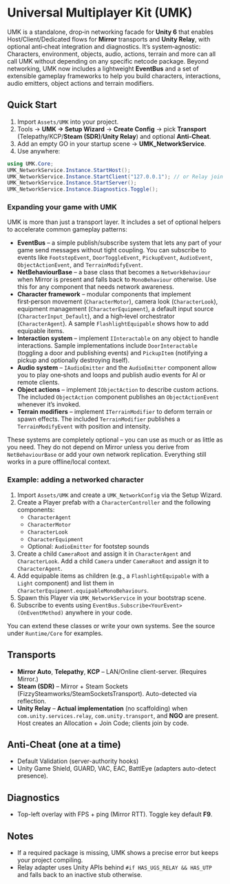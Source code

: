 
# Universal Multiplayer Kit (UMK)

UMK is a standalone, drop‑in networking facade for **Unity 6** that enables Host/Client/Dedicated flows for **Mirror** transports and **Unity Relay**, with optional anti‑cheat integration and diagnostics. It’s system‑agnostic: Characters, environment, objects, audio, actions, terrain and more can all call UMK without depending on any specific netcode package. Beyond networking, UMK now includes a lightweight **EventBus** and a set of extensible gameplay frameworks to help you build characters, interactions, audio emitters, object actions and terrain modifiers.

## Quick Start
1. Import `Assets/UMK` into your project.
2. Tools → **UMK → Setup Wizard** → **Create Config** → pick **Transport** (Telepathy/KCP/**Steam (SDR)**/**Unity Relay**) and optional **Anti-Cheat**.
3. Add an empty GO in your startup scene → **UMK_NetworkService**.
4. Use anywhere:
```csharp
using UMK.Core;
UMK_NetworkService.Instance.StartHost();
UMK_NetworkService.Instance.StartClient("127.0.0.1"); // or Relay join code
UMK_NetworkService.Instance.StartServer();
UMK_NetworkService.Instance.Diagnostics.Toggle();
```

### Expanding your game with UMK

UMK is more than just a transport layer. It includes a set of optional helpers to accelerate common gameplay patterns:

* **EventBus** – a simple publish/subscribe system that lets any part of your game send messages without tight coupling. You can subscribe to events like `FootstepEvent`, `DoorToggleEvent`, `PickupEvent`, `AudioEvent`, `ObjectActionEvent`, and `TerrainModifyEvent`.
* **NetBehaviourBase** – a base class that becomes a `NetworkBehaviour` when Mirror is present and falls back to `MonoBehaviour` otherwise. Use this for any component that needs network awareness.
* **Character framework** – modular components that implement first‑person movement (`CharacterMotor`), camera look (`CharacterLook`), equipment management (`CharacterEquipment`), a default input source (`CharacterInput_Default`), and a high‑level orchestrator (`CharacterAgent`). A sample `FlashlightEquipable` shows how to add equipable items.
* **Interaction system** – implement `IInteractable` on any object to handle interactions. Sample implementations include `DoorInteractable` (toggling a door and publishing events) and `PickupItem` (notifying a pickup and optionally destroying itself).
* **Audio system** – `IAudioEmitter` and the `AudioEmitter` component allow you to play one‑shots and loops and publish audio events for AI or remote clients.
* **Object actions** – implement `IObjectAction` to describe custom actions. The included `ObjectAction` component publishes an `ObjectActionEvent` whenever it’s invoked.
* **Terrain modifiers** – implement `ITerrainModifier` to deform terrain or spawn effects. The included `TerrainModifier` publishes a `TerrainModifyEvent` with position and intensity.

These systems are completely optional – you can use as much or as little as you need. They do not depend on Mirror unless you derive from `NetBehaviourBase` or add your own network replication. Everything still works in a pure offline/local context.

### Example: adding a networked character

1. Import `Assets/UMK` and create a `UMK_NetworkConfig` via the Setup Wizard.
2. Create a Player prefab with a `CharacterController` and the following components:
   - `CharacterAgent`
   - `CharacterMotor`
   - `CharacterLook`
   - `CharacterEquipment`
   - Optional: `AudioEmitter` for footstep sounds
3. Create a child `CameraRoot` and assign it in `CharacterAgent` and `CharacterLook`. Add a child `Camera` under `CameraRoot` and assign it to `CharacterAgent`.
4. Add equipable items as children (e.g., a `FlashlightEquipable` with a `Light` component) and list them in `CharacterEquipment.equipableMonoBehaviours`.
5. Spawn this Player via `UMK_NetworkService` in your bootstrap scene.
6. Subscribe to events using `EventBus.Subscribe<YourEvent>(OnEventMethod)` anywhere in your code.

You can extend these classes or write your own systems. See the source under `Runtime/Core` for examples.

## Transports
- **Mirror Auto**, **Telepathy**, **KCP** – LAN/Online client-server. (Requires Mirror.)
- **Steam (SDR)** – Mirror + Steam Sockets (FizzySteamworks/SteamSocketsTransport). Auto-detected via reflection.
- **Unity Relay** – **Actual implementation** (no scaffolding) when `com.unity.services.relay`, `com.unity.transport`, and **NGO** are present. Host creates an Allocation + Join Code; clients join by code.

## Anti-Cheat (one at a time)
- Default Validation (server-authority hooks)
- Unity Game Shield, GUARD, VAC, EAC, BattlEye (adapters auto-detect presence).

## Diagnostics
- Top-left overlay with FPS + ping (Mirror RTT). Toggle key default **F9**.

## Notes
- If a required package is missing, UMK shows a precise error but keeps your project compiling.
- Relay adapter uses Unity APIs behind `#if HAS_UGS_RELAY && HAS_UTP` and falls back to an inactive stub otherwise.

